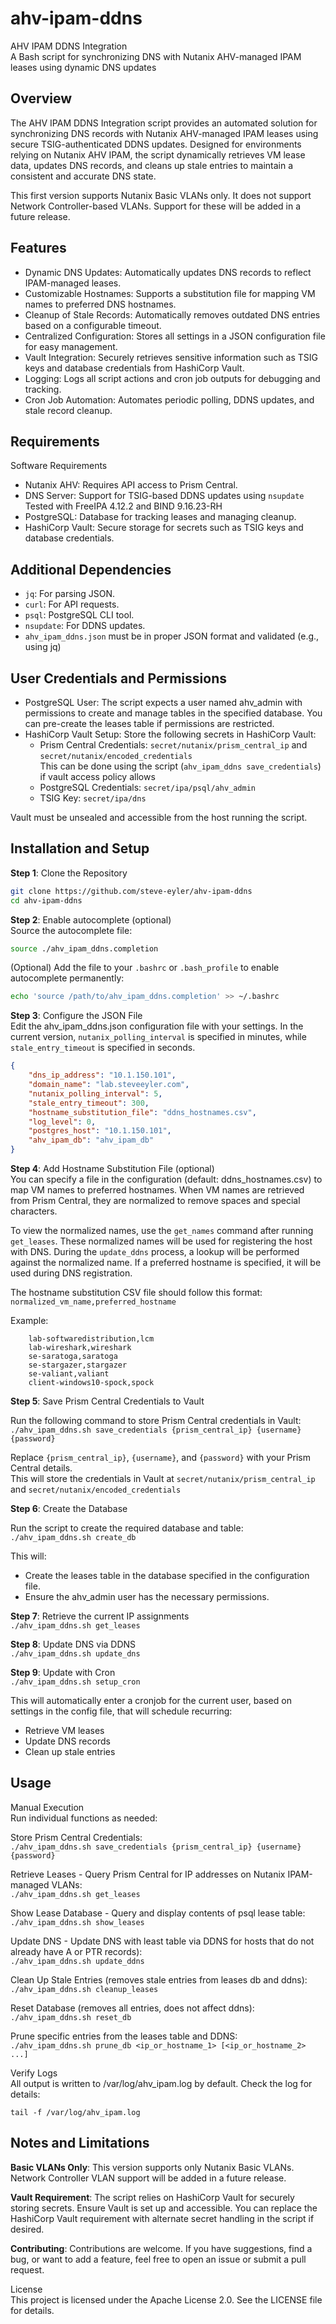 # ahv-ipam-ddns 

AHV IPAM DDNS Integration  
A Bash script for synchronizing DNS with Nutanix AHV-managed IPAM leases using dynamic DNS updates  
  
## Overview
The AHV IPAM DDNS Integration script provides an automated solution for synchronizing DNS records with Nutanix AHV-managed IPAM leases using secure TSIG-authenticated DDNS updates. Designed for environments relying on Nutanix AHV IPAM, the script dynamically retrieves VM lease data, updates DNS records, and cleans up stale entries to maintain a consistent and accurate DNS state.  

This first version supports Nutanix Basic VLANs only. It does not support Network Controller-based VLANs. Support for these will be added in a future release.

## Features
-  Dynamic DNS Updates: Automatically updates DNS records to reflect IPAM-managed leases.
-  Customizable Hostnames: Supports a substitution file for mapping VM names to preferred DNS hostnames.
-  Cleanup of Stale Records: Automatically removes outdated DNS entries based on a configurable timeout.
-  Centralized Configuration: Stores all settings in a JSON configuration file for easy management.
-  Vault Integration: Securely retrieves sensitive information such as TSIG keys and database credentials from HashiCorp Vault.
-  Logging: Logs all script actions and cron job outputs for debugging and tracking.
-  Cron Job Automation: Automates periodic polling, DDNS updates, and stale record cleanup.

## Requirements
Software Requirements
-  Nutanix AHV: Requires API access to Prism Central.
-  DNS Server: Support for TSIG-based DDNS updates using ```nsupdate```  
   Tested with FreeIPA 4.12.2 and BIND 9.16.23-RH  
-  PostgreSQL: Database for tracking leases and managing cleanup.
-  HashiCorp Vault: Secure storage for secrets such as TSIG keys and database credentials.

## Additional Dependencies
-  ```jq```: For parsing JSON.
-  ```curl```: For API requests.
-  ```psql```: PostgreSQL CLI tool.
-  ```nsupdate```: For DDNS updates.
-  ```ahv_ipam_ddns.json``` must be in proper JSON format and validated (e.g., using jq)

## User Credentials and Permissions
-  PostgreSQL User: The script expects a user named ahv_admin with permissions to create and manage tables in the specified database.
   You can pre-create the leases table if permissions are restricted.
-  HashiCorp Vault Setup:
     Store the following secrets in HashiCorp Vault:  
     - Prism Central Credentials: ```secret/nutanix/prism_central_ip``` and ```secret/nutanix/encoded_credentials```  
       This can be done using the script (```ahv_ipam_ddns save_credentials```) if vault access policy allows  
     - PostgreSQL Credentials: ```secret/ipa/psql/ahv_admin```  
     - TSIG Key: ```secret/ipa/dns```  

Vault must be unsealed and accessible from the host running the script.

## Installation and Setup
<b>Step 1</b>: Clone the Repository  
   ```bash
   git clone https://github.com/steve-eyler/ahv-ipam-ddns
   cd ahv-ipam-ddns
   ```

<b>Step 2</b>: Enable autocomplete (optional)  
Source the autocomplete file:  
   ```bash
   source ./ahv_ipam_ddns.completion
   ```

(Optional) Add the file to your `.bashrc` or `.bash_profile` to enable autocomplete permanently:  
   ```bash
   echo 'source /path/to/ahv_ipam_ddns.completion' >> ~/.bashrc
   ```  

<b>Step 3</b>: Configure the JSON File  
Edit the ahv_ipam_ddns.json configuration file with your settings. In the current version, ```nutanix_polling_interval``` is specified in minutes, while ```stale_entry_timeout``` is specified in seconds.  
  
```json
{
    "dns_ip_address": "10.1.150.101",
    "domain_name": "lab.steveeyler.com",
    "nutanix_polling_interval": 5,
    "stale_entry_timeout": 300,
    "hostname_substitution_file": "ddns_hostnames.csv",
    "log_level": 0,
    "postgres_host": "10.1.150.101",
    "ahv_ipam_db": "ahv_ipam_db"
}
```
  
<b>Step 4</b>: Add Hostname Substitution File (optional)  
You can specify a file in the configuration (default: ddns_hostnames.csv) to map VM names to preferred hostnames. When VM names are retrieved from Prism Central, they are normalized to remove spaces and special characters.  

To view the normalized names, use the ```get_names``` command after running ```get_leases```. These normalized names will be used for registering the host with DNS. During the ```update_ddns``` process, a lookup will be performed against the normalized name. If a preferred hostname is specified, it will be used during DNS registration.  

The hostname substitution CSV file should follow this format:  
```normalized_vm_name,preferred_hostname```

Example:
```
    lab-softwaredistribution,lcm
    lab-wireshark,wireshark
    se-saratoga,saratoga
    se-stargazer,stargazer
    se-valiant,valiant
    client-windows10-spock,spock
```

<b>Step 5</b>: Save Prism Central Credentials to Vault

Run the following command to store Prism Central credentials in Vault:  
	  ```./ahv_ipam_ddns.sh save_credentials {prism_central_ip} {username} {password}```

Replace ```{prism_central_ip}```, ```{username}```, and ```{password}``` with your Prism Central details.  
This will store the credentials in Vault at ```secret/nutanix/prism_central_ip``` and ```secret/nutanix/encoded_credentials```

<b>Step 6</b>: Create the Database  

Run the script to create the required database and table:
	  ```./ahv_ipam_ddns.sh create_db```

This will:
-  Create the leases table in the database specified in the configuration file.
-  Ensure the ahv_admin user has the necessary permissions.

<b>Step 7</b>: Retrieve the current IP assignments  
	  ```./ahv_ipam_ddns.sh get_leases```

<b>Step 8</b>: Update DNS via DDNS  
	  ```./ahv_ipam_ddns.sh update_dns```

<b>Step 9</b>: Update with Cron  
	  ```./ahv_ipam_ddns.sh setup_cron```  

This will automatically enter a cronjob for the current user, based on settings in the config file, that will schedule recurring:
-  Retrieve VM leases
-  Update DNS records
-  Clean up stale entries

## Usage

Manual Execution  
  Run individual functions as needed:  

  Store Prism Central Credentials:  
    ```./ahv_ipam_ddns.sh save_credentials {prism_central_ip} {username} {password}```  
  
  Retrieve Leases - Query Prism Central for IP addresses on Nutanix IPAM-managed VLANs:  
    ```./ahv_ipam_ddns.sh get_leases```  
    
  Show Lease Database - Query and display contents of psql lease table:  
    ```./ahv_ipam_ddns.sh show_leases```  
  
  Update DNS - Update DNS with least table via DDNS for hosts that do not already have A or PTR records):  
    ```./ahv_ipam_ddns.sh update_ddns```  
    
  Clean Up Stale Entries (removes stale entries from leases db and ddns):  
    ```./ahv_ipam_ddns.sh cleanup_leases```  

  Reset Database (removes all entries, does not affect ddns):  
    ```./ahv_ipam_ddns.sh reset_db```  

  Prune specific entries from the leases table and DDNS:  
    ```./ahv_ipam_ddns.sh prune_db <ip_or_hostname_1> [<ip_or_hostname_2> ...]```   
  
Verify Logs  
All output is written to /var/log/ahv_ipam.log by default. Check the log for details:  
  
```tail -f /var/log/ahv_ipam.log```  
  
## Notes and Limitations  

<b>Basic VLANs Only</b>: This version supports only Nutanix Basic VLANs. Network Controller VLAN support will be added in a future release.  

<b>Vault Requirement</b>: The script relies on HashiCorp Vault for securely storing secrets. Ensure Vault is set up and accessible. You can replace the HashiCorp Vault requirement with alternate secret handling in the script if desired.   

<b>Contributing</b>: Contributions are welcome. If you have suggestions, find a bug, or want to add a feature, feel free to open an issue or submit a pull request.  

License  
This project is licensed under the Apache License 2.0. See the LICENSE file for details.  

